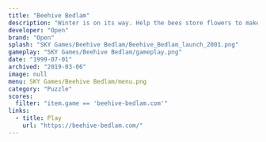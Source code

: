 ```yaml
---
title: "Beehive Bedlam"
description: "Winter is on its way. Help the bees store flowers to make their honey."
developer: "Open"
brand: "Open"
splash: "SKY Games/Beehive Bedlam/Beehive_Bedlam_launch_2001.png"
gameplay: "SKY Games/Beehive Bedlam/gameplay.png"
date: "1999-07-01"
archived: "2019-03-06"
image: null
menu: SKY Games/Beehive Bedlam/menu.png
category: "Puzzle"
scores:
  filter: "item.game == 'beehive-bedlam.com'"
links:
  - title: Play
    url: "https://beehive-bedlam.com/"
---
```

